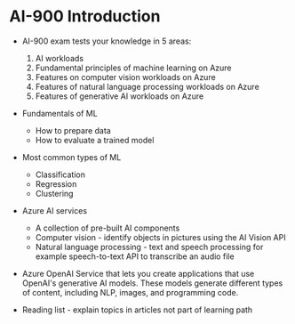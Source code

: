 # AI-900 Introduction

- AI-900 exam tests your knowledge in 5 areas:
    1. AI workloads
    2. Fundamental principles of machine learning on Azure
    3. Features on computer vision workloads on Azure
    4. Features of natural language processing workloads on Azure
    5. Features of generative AI workloads on Azure

- Fundamentals of ML
    - How to prepare data
    - How to evaluate a trained model

- Most common types of ML
    - Classification
    - Regression
    - Clustering

- Azure AI services
    - A collection of pre-built AI components
    - Computer vision - identify objects in pictures using the AI Vision API
    - Natural language processing - text and speech processing for example speech-to-text API to transcribe an audio file

- Azure OpenAI Service that lets you create applications that use OpenAI's generative AI models. These models generate different types of content, including NLP, images, and programming code.

- Reading list - explain topics in articles not part of learning path